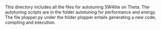 This directory includes all the files for autotuning SW4lite on Theta. The autotuning scripts are in the folder autotuning for performance and energy. The file plopper.py under the folder plopper entails generating a new code, compiling and execution.
